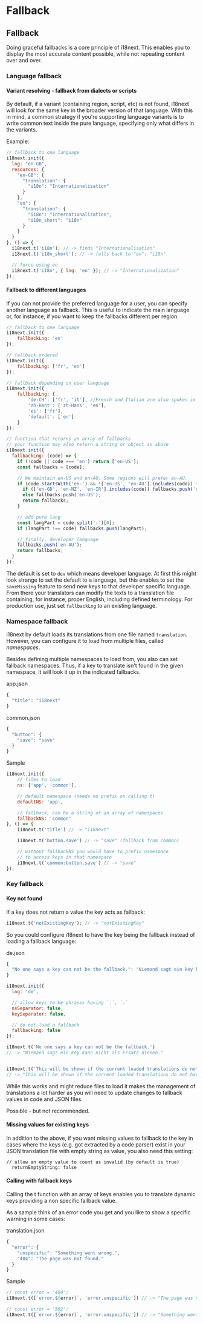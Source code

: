 # Fallback

## Fallback

Doing graceful fallbacks is a core principle of i18next. This enables you to display the most accurate content possible, while not repeating content over and over.

### Language fallback

#### Variant resolving - fallback from dialects or scripts

By default, if a variant (containing region, script, etc) is not found, i18next will look for the same key in the broader version of that language. With this in mind, a common strategy if you're supporting language variants is to write common text inside the pure language, specifying only what differs in the variants.

Example:

```javascript
// fallback to one language
i18next.init({
  lng: "en-GB",
  resources: {
    "en-GB": {
      "translation": {
        "i18n": "Internationalisation"
      }
    },
    "en": {
      "translation": {
        "i18n": "Internationalization",
        "i18n_short": "i18n"
      }
    }
  }
}, () => {
  i18next.t('i18n'); // -> finds "Internationalisation"
  i18next.t('i18n_short'); // -> falls back to "en": "i18n"

  // force using en
  i18next.t('i18n', { lng: 'en' }); // -> "Internationalization"
});
```

#### Fallback to different languages

If you can not provide the preferred language for a user, you can specify another language as fallback. This is useful to indicate the main language or, for instance, if you want to keep the fallbacks different per region.

```javascript
// fallback to one language
i18next.init({
    fallbackLng: 'en'
});

// fallback ordered
i18next.init({
    fallbackLng: ['fr', 'en']
});

// fallback depending on user language
i18next.init({
    fallbackLng: { 
        'de-CH': ['fr', 'it'], //French and Italian are also spoken in Switzerland
        'zh-Hant': ['zh-Hans', 'en'],
        'es': ['fr'],
        'default': ['en']
    }
});

// function that returns an array of fallbacks
// your function may also return a string or object as above
i18next.init({
  fallbackLng: (code) => {
    if (!code || code === 'en') return ['en-US'];
    const fallbacks = [code];

    // We maintain en-US and en-AU. Some regions will prefer en-AU.
    if (code.startsWith('en-') && !['en-US', 'en-AU'].includes(code)) {
      if (['en-GB', 'en-NZ', 'en-IR'].includes(code)) fallbacks.push('en-AU');
      else fallbacks.push('en-US');
      return fallbacks;
    }

    // add pure lang
    const langPart = code.split('-')[0];
    if (langPart !== code) fallbacks.push(langPart);

    // finally, developer language
    fallbacks.push('en-AU');
    return fallbacks;
  }
});
```

The default is set to `dev` which means developer language. At first this might look strange to set the default to a language, but this enables to set the `saveMissing` feature to send new keys to that developer specific language. From there your translators can modify the texts to a translation file containing, for instance, proper English, including defined terminology. For production use, just set `fallbackLng` to an existing language.

### Namespace fallback

i18next by default loads its translations from one file named `translation`. However, you can configure it to load from multiple files, called _namespaces_.

Besides defining multiple namespaces to load from, you also can set fallback namespaces. Thus, if a key to translate isn't found in the given namespace, it will look it up in the indicated fallbacks.

app.json

```javascript
{
  "title": "i18next"
}
```

common.json

```javascript
{
  "button": {
    "save": "save"
  }
}
```

Sample

```javascript
i18next.init({
    // files to load
    ns: ['app', 'common'],

    // default namespace (needs no prefix on calling t)
    defaultNS: 'app',

    // fallback, can be a string or an array of namespaces
    fallbackNS: 'common'
}, () => {
    i18next.t('title') // -> "i18next"

    i18next.t('button.save') // -> "save" (fallback from common)

    // without fallbackNS you would have to prefix namespace 
    // to access keys in that namespace
    i18next.t('common:button.save') // -> "save"
});
```

### Key fallback

#### Key not found

If a key does not return a value the key acts as fallback:

```javascript
i18next.t('notExistingKey'); // -> "notExistingKey"
```

So you could configure i18next to have the key being the fallback instead of loading a fallback language:

de.json

```javascript
{
  "No one says a key can not be the fallback.": "Niemand sagt ein key kann nicht als Ersatz dienen."
}
```

```javascript
i18next.init({
  lng: 'de',

  // allow keys to be phrases having `:`, `.`
  nsSeparator: false,
  keySeparator: false,

  // do not load a fallback
  fallbackLng: false
});

i18next.t('No one says a key can not be the fallback.')
// -> "Niemand sagt ein key kann nicht als Ersatz dienen."


i18next.t('This will be shown if the current loaded translations do not have this.');
// -> "This will be shown if the current loaded translations do not have this."
```

While this works and might reduce files to load it makes the management of translations a lot harder as you will need to update changes to fallback values in code and JSON files.

Possible - but not recommended.

#### Missing values for existing keys

In addition to the above, if you want missing values to fallback to the key in cases where the keys \(e.g. got extracted by a code parser\) exist in your JSON translation file with empty string as value, you also need this setting:

```text
// allow an empty value to count as invalid (by default is true)
  returnEmptyString: false
```

#### Calling with fallback keys

Calling the t function with an array of keys enables you to translate dynamic keys providing a non specific fallback value.

As a sample think of an error code you get and you like to show a specific warning in some cases:

translation.json

```javascript
{
  "error": {
    "unspecific": "Something went wrong.",
    "404": "The page was not found."
  }
}
```

Sample

```javascript
// const error = '404';
i18next.t([`error.${error}`, 'error.unspecific']) // -> "The page was not found"

// const error = '502';
i18next.t([`error.${error}`, 'error.unspecific']) // -> "Something went wrong"
```

